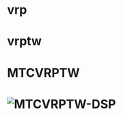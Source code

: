 # vrp
# vrptw
# MTCVRPTW
# ![MTCVRPTW-DSP](https://user-images.githubusercontent.com/21077042/94988819-52e2bf80-0570-11eb-8ab5-aed473967617.png)
